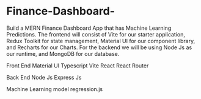 # Finance-Dashboard-
Build a MERN Finance Dashboard App that has Machine Learning Predictions. The frontend will consist of Vite for our starter application, Redux Toolkit for state management, Material UI for our component library, and Recharts for our Charts. For the backend we will be using Node Js as our runtime, and MongoDB for our database.


Front End 
  Material UI 
  Typescript
  Vite 
  <Recharts />
  React 
  React Router 

Back End
  Node Js
  Express Js

Machine Learning model
  regression.js
  
